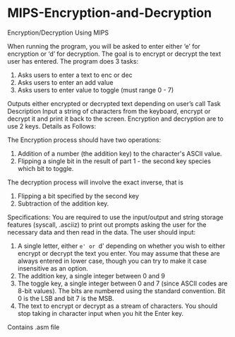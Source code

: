 # MIPS-Encryption-and-Decryption
Encryption/Decryption Using MIPS

When running the program, you will be asked to enter either ‘e’ for encryption or ‘d’ for decryption. The goal is to encrypt or decrypt the text user has entered. The program does 3 tasks:
1. Asks users to enter a text to enc or dec
2. Asks users to enter an add value
3. Asks users to enter value to toggle (must range 0 - 7)

Outputs either encrypted or decrypted text depending on user’s call
 Task Description
Input a string of characters from the keyboard, encrypt or decrypt
it and print it back to the screen. Encryption and decryption are to use 2 keys. Details as
Follows:


The Encryption process should have two operations:
1. Addition of a number (the addition key) to the character's ASCII value. 
2. Flipping a single bit in the result of part 1 - the second key species which bit to toggle.


The decryption process will involve the exact inverse, that is
1. Flipping a bit specified by the second key
2. Subtraction of the addition key.

Specifications:
You are required to use the input/output and string storage features (syscall, .asciiz) to print
out prompts asking the user for the necessary data and then read in the data. The user
should input:
1. A single letter, either `e' or `d' depending on whether you wish to either encrypt or
decrypt the text you enter. You may assume that these are always entered in lower
case, though you can try to make it case insensitive as an option.
2. The addition key, a single integer between 0 and 9
3. The toggle key, a single integer between 0 and 7 (since ASCII codes are 8-bit values).
The bits are numbered using the standard convention. Bit 0 is the LSB and bit 7 is the
MSB.
5. The text to encrypt or decrypt as a stream of characters. You should stop taking in
character input when you hit the Enter key.


Contains .asm file
